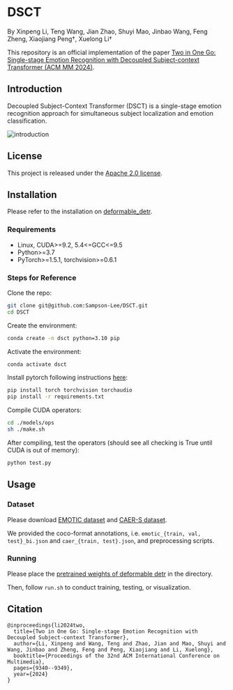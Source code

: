 # DSCT
By Xinpeng Li, Teng Wang, Jian Zhao, Shuyi Mao, Jinbao Wang, Feng Zheng, Xiaojiang Peng†, Xuelong Li†

This repository is an official implementation of the paper [Two in One Go: Single-stage Emotion Recognition with Decoupled Subject-context Transformer (ACM MM 2024)](https://arxiv.org/abs/2404.17205).


## Introduction
Decoupled  Subject-Context Transformer (DSCT) is a single-stage emotion recognition approach for simultaneous subject localization and
emotion classification. 

![introduction](./imgs/intro.jpg)

<!-- Abstract. Emotion recognition aims to discern the emotional state of subjects within an image, relying on subject-centric and contextual visual cues. Current approaches typically follow a two-stage pipeline: first
localize subjects by off-the-shelf detectors, then perform emotion classification through the late fusion of subject and context features. However, the complicated paradigm suffers from disjoint training stages and limited fine-grained interaction between subject-context
elements. To address the challenge, we present a single-stage emotion recognition approach, employing a Decoupled Subject-Context Transformer (DSCT), for simultaneous subject localization and
emotion classification. Rather than compartmentalizing training stages, we jointly leverage box and emotion signals as supervision to enrich subject-centric feature learning. Furthermore, we introduce DSCT to facilitate interactions between fine-grained subjectcontext
cues in a “decouple-then-fuse” manner. The decoupled
query tokens—subject queries and context queries—gradually intertwine across layers within DSCT, during which spatial and semantic relations are exploited and aggregated. We evaluate our single-stage framework on two widely used context-aware emotion recognition datasets, CAER-S and EMOTIC. Our approach surpasses two-stage alternatives with fewer parameter numbers, achieving a 3.39% accuracy
improvement and a 6.46% average precision gain on CAER-S
and EMOTIC datasets, respectively. -->

## License

This project is released under the [Apache 2.0 license](./LICENSE).


## Installation
Please refer to the installation on [deformable_detr](https://github.com/fundamentalvision/Deformable-DETR).

### Requirements

* Linux, CUDA>=9.2, 5.4<=GCC<=9.5
* Python>=3.7
* PyTorch>=1.5.1, torchvision>=0.6.1

### Steps for Reference
Clone the repo:
```bash
git clone git@github.com:Sampson-Lee/DSCT.git
cd DSCT
```

Create the environment:
```bash
conda create -n dsct python=3.10 pip
```
Activate the environment:
```bash
conda activate dsct 
```
Install pytorch following instructions [here](https://pytorch.org/):
```bash
pip install torch torchvision torchaudio
pip install -r requirements.txt
```

Compile CUDA operators:
```bash
cd ./models/ops
sh ./make.sh
```
After compiling, test the operators (should see all checking is True until CUDA is out of memory):
```bash
python test.py
```    

## Usage

### Dataset
Please download [EMOTIC dataset](https://github.com/rkosti/emotic) and [CAER-S dataset](https://caer-dataset.github.io/). 

We provided the coco-format annotations, i.e. `emotic_{train, val, test}_bi.json` and `caer_{train, test}.json`, and preprocessing scripts.

### Running
Please place the [pretrained weights of deformable detr](https://drive.google.com/file/d/1nDWZWHuRwtwGden77NLM9JoWe-YisJnA/view?usp=sharing) in the directory.

Then, follow `run.sh` to conduct training, testing, or visualization. 


## Citation
```
@inproceedings{li2024two,
  title={Two in One Go: Single-stage Emotion Recognition with Decoupled Subject-context Transformer},
  author={Li, Xinpeng and Wang, Teng and Zhao, Jian and Mao, Shuyi and Wang, Jinbao and Zheng, Feng and Peng, Xiaojiang and Li, Xuelong},
  booktitle={Proceedings of the 32nd ACM International Conference on Multimedia},
  pages={9340--9349},
  year={2024}
}
```
